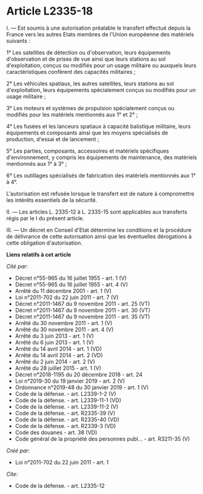 # Article L2335-18

I. ― Est soumis à une autorisation préalable le transfert effectué depuis la France vers les autres Etats membres de l'Union
européenne des matériels suivants : 

1° Les satellites de détection ou d'observation, leurs équipements d'observation et de prises de vue ainsi que leurs stations
au sol d'exploitation, conçus ou modifiés pour un usage militaire ou auxquels leurs caractéristiques confèrent des capacités
militaires ; 

2° Les véhicules spatiaux, les autres satellites, leurs stations au sol d'exploitation, leurs équipements spécialement conçus
ou modifiés pour un usage militaire ; 

3° Les moteurs et systèmes de propulsion spécialement conçus ou modifiés pour les matériels mentionnés aux 1° et 2° ; 

4° Les fusées et les lanceurs spatiaux à capacité balistique militaire, leurs équipements et composants ainsi que les moyens
spécialisés de production, d'essai et de lancement ; 

5° Les parties, composants, accessoires et matériels spécifiques d'environnement, y compris les équipements de maintenance,
des matériels mentionnés aux 1° à 3° ; 

6° Les outillages spécialisés de fabrication des matériels mentionnés aux 1° à 4°. 

L'autorisation est refusée lorsque le transfert est de nature à compromettre les intérêts essentiels de la sécurité. 

II. ― Les articles L. 2335-12 à L. 2335-15 sont applicables aux transferts régis par le I du présent article. 

III. ― Un décret en Conseil d'Etat détermine les conditions et la procédure de délivrance de cette autorisation ainsi que les
éventuelles dérogations à cette obligation d'autorisation.

**Liens relatifs à cet article**

_Cité par_:

  - Décret n°55-965 du 16 juillet 1955 - art. 1 (V)
  - Décret n°55-965 du 16 juillet 1955 - art. 4 (V)
  - Arrêté du 11 décembre 2001 - art. 1 (V)
  - Loi n°2011-702 du 22 juin 2011 - art. 7 (V)
  - Décret n°2011-1467 du 9 novembre 2011 - art. 25 (VT)
  - Décret n°2011-1467 du 9 novembre 2011 - art. 30 (VT)
  - Décret n°2011-1467 du 9 novembre 2011 - art. 35 (VT)
  - Arrêté du 30 novembre 2011 - art. 1 (V)
  - Arrêté du 30 novembre 2011 - art. 4 (V)
  - Arrêté du 3 juin 2013 - art. 1 (V)
  - Arrêté du 6 juin 2013 - art. 1 (V)
  - Arrêté du 14 avril 2014 - art. 1 (VD)
  - Arrêté du 14 avril 2014 - art. 2 (VD)
  - Arrêté du 2 juin 2014 - art. 2 (V)
  - Arrêté du 28 juillet 2015 - art. 1 (V)
  - Décret n°2018-1195 du 20 décembre 2018 - art. 24
  - Loi n°2019-30 du 19 janvier 2019 - art. 2 (V)
  - Ordonnance n°2019-48 du 30 janvier 2019 - art. 1 (V)
  - Code de la défense. - art. L2339-1-2 (V)
  - Code de la défense. - art. L2339-11-1 (VD)
  - Code de la défense. - art. L2339-11-2 (V)
  - Code de la défense. - art. R2335-39 (V)
  - Code de la défense. - art. R2335-40 (VD)
  - Code de la défense. - art. R2339-3 (VD)
  - Code des douanes - art. 38 (VD)
  - Code général de la propriété des personnes publ... - art. R3211-35 (V)

_Créé par_:

  - Loi n°2011-702 du 22 juin 2011 - art. 1

_Cite_:

  - Code de la défense. - art. L2335-12
